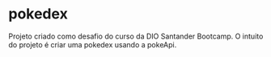 # pokedex
Projeto criado como desafio do curso da DIO Santander Bootcamp. O intuito do projeto é criar uma pokedex usando a pokeApi.
